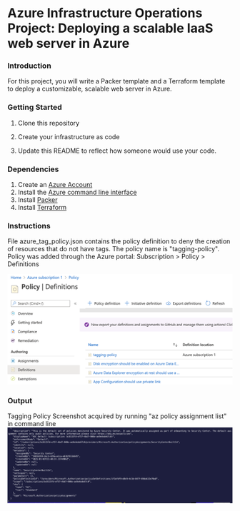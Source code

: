 # Azure Infrastructure Operations Project: Deploying a scalable IaaS web server in Azure

### Introduction
For this project, you will write a Packer template and a Terraform template to deploy a customizable, scalable web server in Azure.

### Getting Started
1. Clone this repository

2. Create your infrastructure as code

3. Update this README to reflect how someone would use your code.

### Dependencies
1. Create an [Azure Account](https://portal.azure.com) 
2. Install the [Azure command line interface](https://docs.microsoft.com/en-us/cli/azure/install-azure-cli?view=azure-cli-latest)
3. Install [Packer](https://www.packer.io/downloads)
4. Install [Terraform](https://www.terraform.io/downloads.html)

### Instructions
File azure_tag_policy.json contains the policy definition to deny the creation of resources that do not have tags. The policy name is "tagging-policy". Policy was added through the Azure portal: Subscription > Policy > Definitions

<img src="screenshot_adding_policy.png" alt="drawing" width="600"/>

### Output

Tagging Policy Screenshot acquired by running "az policy assignment list" in command line
![Tagging Policy](screenshot_tagging_policy.png)

